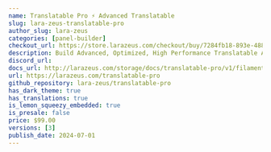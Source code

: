 ```yaml
---
name: Translatable Pro ⚡️ Advanced Translatable
slug: lara-zeus-translatable-pro
author_slug: lara-zeus
categories: [panel-builder]
checkout_url: https://store.larazeus.com/checkout/buy/7284fb18-893e-488b-92bc-9130f1aca8b6?embed=1&media=0&logo=0&desc=0
description: Build Advanced, Optimized, High Performance Translatable Apps.
discord_url: 
docs_url: http://larazeus.com/storage/docs/translatable-pro/v1/filament.md
url: https://larazeus.com/translatable-pro
github_repository: lara-zeus/translatable-pro
has_dark_theme: true
has_translations: true
is_lemon_squeezy_embedded: true
is_presale: false
price: $99.00
versions: [3]
publish_date: 2024-07-01
---
```


